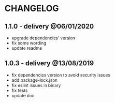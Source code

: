 # CHANGELOG

## 1.1.0 - delivery @06/01/2020

- upgrade dependencies' version
- fix some wording
- update readme

## 1.0.3 - delivery @13/08/2019

- fix dependencies version to avoid security issues
- add package-lock.json
- fix eslint issues in binary
- fix tests
- update doc
